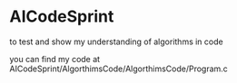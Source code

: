 # AICodeSprint
to test and show my understanding of algorithms in code 


you can find my code at AICodeSprint/AlgorthimsCode/AlgorthimsCode/Program.c
